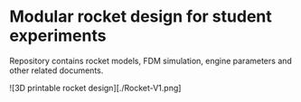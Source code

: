 Modular rocket design for student experiments
============

Repository contains rocket models, FDM simulation, engine parameters and other related documents. 


![3D printable rocket design][./Rocket-V1.png]


